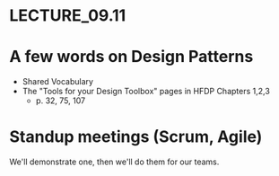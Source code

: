 # LECTURE_09.11


# A few words on Design Patterns

* Shared Vocabulary
* The "Tools for your Design Toolbox" pages in HFDP Chapters 1,2,3
   * p. 32, 75, 107
   
# Standup meetings (Scrum, Agile)

We'll demonstrate one, then we'll do them for our teams.

